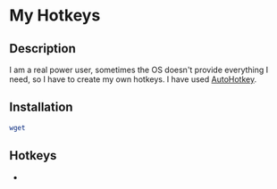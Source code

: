 # My Hotkeys

## Description
I am a real power user, sometimes the OS doesn't provide everything I need, so I have to create my own hotkeys. I have used [AutoHotkey](https://www.autohotkey.com/).

## Installation
```bash
wget 
```

## Hotkeys
- 